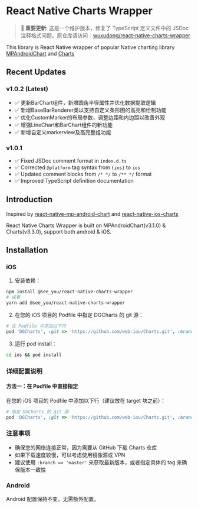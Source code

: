 # React Native Charts Wrapper

> **📢 重要更新**: 这是一个维护版本，修复了 TypeScript 定义文件中的 JSDoc 注释格式问题。原仓库请访问：[wuxudong/react-native-charts-wrapper](https://github.com/wuxudong/react-native-charts-wrapper)

This library is React Native wrapper of popular Native charting library [MPAndroidChart](https://github.com/PhilJay/MPAndroidChart) and [Charts](https://github.com/danielgindi/Charts)

## Recent Updates

### v1.0.2 (Latest)
- ✅ 更新BarChart组件，新增圆角半径属性并优化数据提取逻辑
- ✅ 新增BaseBarRenderer类以支持自定义条形图的高亮和绘制功能
- ✅ 优化CustomMarker的布局参数，调整边距和内边距以改善外观
- ✅ 增强LineChart和BarChart组件的新功能
- ✅ 新增自定义markerview及高亮整组功能

### v1.0.1
- ✅ Fixed JSDoc comment format in `index.d.ts`
- ✅ Corrected `@platform` tag syntax from `{ios}` to `ios`
- ✅ Updated comment blocks from `/* */` to `/** */` format
- ✅ Improved TypeScript definition documentation

## Introduction

Inspired by [react-native-mp-android-chart](https://github.com/mskec/react-native-mp-android-chart) and [react-native-ios-charts](https://github.com/Jpadilla1/react-native-ios-charts)

React Native Charts Wrapper is built on MPAndroidChart(v3.1.0) & Charts(v3.3.0), support both android & iOS.

## Installation

### iOS

1. 安装依赖：
```bash
npm install @see_you/react-native-charts-wrapper
# 或者
yarn add @see_you/react-native-charts-wrapper
```

2. 在您的 iOS 项目的 Podfile 中指定 DGCharts 的 git 源：

```ruby
# 在 Podfile 中添加以下行
pod 'DGCharts', :git => 'https://github.com/web-iou/Charts.git', :branch => 'master'
```

3. 运行 pod install：
```bash
cd ios && pod install
```

### 详细配置说明

#### 方法一：在 Podfile 中直接指定

在您的 iOS 项目的 Podfile 中添加以下行（建议放在 target 块之前）：

```ruby
# 指定 DGCharts 的 git 源
pod 'DGCharts', :git => 'https://github.com/web-iou/Charts.git', :branch => 'master'
```


### 注意事项

- 确保您的网络连接正常，因为需要从 GitHub 下载 Charts 仓库
- 如果下载速度较慢，可以考虑使用镜像源或 VPN
- 建议使用 `:branch => 'master'` 来获取最新版本，或者指定具体的 tag 来确保版本一致性

### Android

Android 配置保持不变，无需额外配置。

